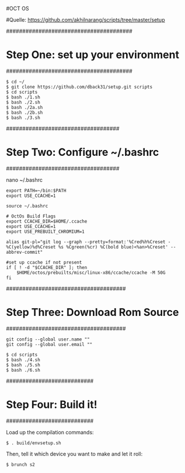 #OCT OS

#Quelle: https://github.com/akhilnarang/scripts/tree/master/setup

#######################################
#  Step One: set up your environment  #
#######################################

```
$ cd ~/
$ git clone https://github.com/dback31/setup.git scripts
$ cd scripts
$ bash ./1.sh
$ bash ./2.sh
$ bash ./2a.sh
$ bash ./2b.sh
$ bash ./3.sh
```

###################################
#  Step Two: Configure ~/.bashrc  #
###################################

nano ~/.bashrc

```
export PATH=~/bin:$PATH
export USE_CCACHE=1
```

```
source ~/.bashrc
```

```
# OctOs Build Flags
export CCACHE_DIR=$HOME/.ccache
export USE_CCACHE=1
export USE_PREBUILT_CHROMIUM=1

alias git-pl="git log --graph --pretty=format:'%Cred%h%Creset -%C(yellow)%d%Creset %s %Cgreen(%cr) %C(bold blue)<%an>%Creset' --abbrev-commit"

#set up ccache if not present
if [ ! -d "$CCACHE_DIR" ]; then
    $HOME/octos/prebuilts/misc/linux-x86/ccache/ccache -M 50G
fi
```

#####################################
#  Step Three: Download Rom Source  #
#####################################

```
git config --global user.name ""
git config --global user.email ""
```

```
$ cd scripts
$ bash ./4.sh
$ bash ./5.sh
$ bash ./6.sh
```

###########################
#  Step Four: Build it!   #
###########################

Load up the compilation commands:
```
$ . build/envsetup.sh
```

Then, tell it which device you want to make and let it roll:
```
$ brunch s2
```
